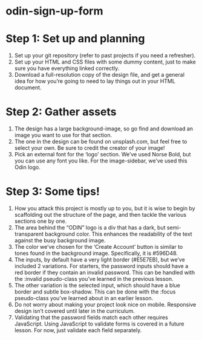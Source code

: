 # odin-sign-up-form


# Step 1: Set up and planning

1. Set up your git repository (refer to past projects if you need a refresher).
2. Set up your HTML and CSS files with some dummy content, just to make sure you have everything linked correctly.
3. Download a full-resolution copy of the design file, and get a general idea for how you’re going to need to lay things out in your HTML document.

# Step 2: Gather assets

1. The design has a large background-image, so go find and download an image you want to use for that section.
2. The one in the design can be found on unsplash.com, but feel free to select your own. Be sure to credit the creator of your image!
3. Pick an external font for the ‘logo’ section. We’ve used Norse Bold, but you can use any font you like.
For the image-sidebar, we’ve used this Odin logo.

# Step 3: Some tips!

1. How you attack this project is mostly up to you, but it is wise to begin by scaffolding out the structure of the page, and then tackle the various sections one by one.
2. The area behind the “ODIN” logo is a div that has a dark, but semi-transparent background color. This enhances the readability of the text against the busy background image.
3. The color we’ve chosen for the ‘Create Account’ button is similar to tones found in the background image. Specifically, it is #596D48.
4. The inputs, by default have a very light border (#E5E7EB), but we’ve included 2 variations. For starters, the password inputs should have a red border if they contain an invalid password. This can be handled with the :invalid pseudo-class you’ve learned in the previous lesson.
5. The other variation is the selected input, which should have a blue border and subtle box-shadow. This can be done with the :focus pseudo-class you’ve learned about in an earlier lesson.
6. Do not worry about making your project look nice on mobile. Responsive design isn’t covered until later in the curriculum.
7. Validating that the password fields match each other requires JavaScript. Using JavaScript to validate forms is covered in a future lesson. For now, just validate each field separately.

